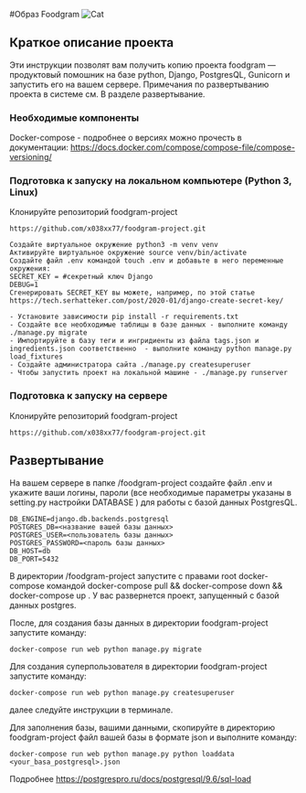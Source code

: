 #Образ Foodgram
![Cat](https://github.com/x038xx77/foodgram-project/workflows/Foodgram/badge.svg)
## Краткое описание проекта

Эти инструкции позволят вам получить копию проекта foodgram — продуктовый помошник
на базе python, Django, PostgresQL, Gunicorn и запустить его на
вашем сервере. Примечания по развертыванию проекта в системе
см. В разделе развертывание.

### Необходимые компоненты
Docker-compose - подробнее о версиях можно прочесть в документации:
https://docs.docker.com/compose/compose-file/compose-versioning/


### Подготовка к запуску на локальном компьютере (Python 3, Linux)
Клонируйте репозиторий foodgram-project
```
https://github.com/x038xx77/foodgram-project.git
```
```
Создайте виртуальное окружение python3 -m venv venv
Активируйте виртуальное окружение source venv/bin/activate
Создайте файл .env командой touch .env и добавьте в него переменные окружения:
SECRET_KEY = #секретный ключ Django
DEBUG=1
Сгенерировать SECRET_KEY вы можете, например, по этой статье https://tech.serhatteker.com/post/2020-01/django-create-secret-key/

- Установите зависимости pip install -r requirements.txt
- Создайте все необходимые таблицы в базе данных - выполните команду ./manage.py migrate
- Импортируйте в базу теги и ингридиенты из файла tags.json и ingredients.json соответственно  - выполните команду python manage.py load_fixtures
- Создайте администратора сайта ./manage.py createsuperuser
- Чтобы запустить проект на локальной машине - ./manage.py runserver
```

### Подготовка к запуску на сервере
Клонируйте репозиторий foodgram-project
```
https://github.com/x038xx77/foodgram-project.git
```

## Развертывание
На вашем сервере в папке /foodgram-project создайте файл .env и укажите ваши логины, пароли (все необходимые 
параметры указаны в setting.py настройки DATABASE ) для работы с базой данных PostgresQL.

```  
DB_ENGINE=django.db.backends.postgresql
POSTGRES_DB=<название вашей базы данных>
POSTGRES_USER=<пользователь базы данных>
POSTGRES_PASSWORD=<пароль базы данных>
DB_HOST=db
DB_PORT=5432
```

В директории /foodgram-project запустите c правами root docker-compose командой 
docker-compose pull && docker-compose down && docker-compose up
. У вас развернется проект, запущенный с базой данных postgres.

После, для создания базы данных в директории foodgram-project запустите команду:

```  
docker-compose run web python manage.py migrate
```

Для создания суперпользователя в директории foodgram-project запустите команду:

```  
docker-compose run web python manage.py createsuperuser
```
далее следуйте инструкции в терминале.

Для заполнения базы, вашими данными, скопируйте в директорию foodgram-project файл вашей базы в формате json 
и выполните команду:
```     
docker-compose run web python manage.py python loaddata <your_basa_postgresql>.json
``` 
Подробнее https://postgrespro.ru/docs/postgresql/9.6/sql-load